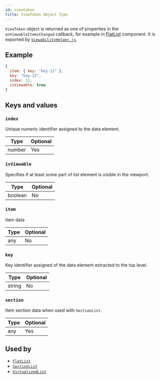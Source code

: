 ```yaml
---
id: viewtoken
title: ViewToken Object Type
---
```


`ViewToken` object is returned as one of properties in the `onViewableItemsChanged` callback, for example in [FlatList](flatlist) component. It is exported by [`ViewabilityHelper.js`](https://github.com/facebook/react-native/blob/0.66-stable/Libraries/Lists/ViewabilityHelper.js).

## Example

```js
{
  item: { key: "key-12" },
  key: "key-12",
  index: 11,
  isViewable: true
}
```

## Keys and values

### `index`

Unique numeric identifier assigned to the data element.

| Type   | Optional |
| ------ | -------- |
| number | Yes      |

### `isViewable`

Specifies if at least some part of list element is visible in the viewport.

| Type    | Optional |
| ------- | -------- |
| boolean | No       |

### `item`

Item data

| Type | Optional |
| ---- | -------- |
| any  | No       |

### `key`

Key identifier assigned of the data element extracted to the top level.

| Type   | Optional |
| ------ | -------- |
| string | No       |

### `section`

Item section data when used with `SectionList`.

| Type | Optional |
| ---- | -------- |
| any  | Yes      |

## Used by

- [`FlatList`](flatlist)
- [`SectionList`](sectionlist)
- [`VirtualizedList`](virtualizedlist)
